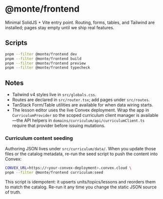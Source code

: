 # @monte/frontend

Minimal SolidJS + Vite entry point. Routing, forms, tables, and Tailwind are installed; pages stay empty until we ship real features.

## Scripts

```bash
pnpm --filter @monte/frontend dev
pnpm --filter @monte/frontend build
pnpm --filter @monte/frontend preview
pnpm --filter @monte/frontend typecheck
```

## Notes

- Tailwind v4 styles live in `src/globals.css`.
- Routes are declared in `src/router.tsx`; add pages under `src/routes`.
- TanStack Form/Table utilities are available for when data wiring starts.
- The lesson editor uses the live Convex deployment. Wrap the app in `CurriculumProvider` so the scoped curriculum client manager is available—the API helpers in `domains/curriculum/api/curriculumClient.ts` require that provider before issuing mutations.

### Curriculum content seeding

Authoring JSON lives under `src/curriculum/data/`. When you update those files or the catalog metadata, re-run the seed script to push the content into Convex:

```bash
CONVEX_URL=https://<your-convex-deployment>.convex.cloud \
pnpm --filter @monte/frontend curriculum:seed
```

This script is idempotent: it upserts units/topics/lessons and reorders them to match the catalog. Re-run it any time you change the static JSON source of truth.
